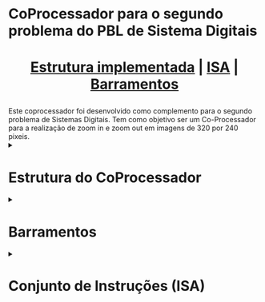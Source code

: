 # CoProcessador para o segundo problema do PBL de Sistema Digitais

<div align="center">
<h1>

 [Estrutura implementada](#estrutura-do-coprocessador) | [ISA](#conjunto-de-instruções-isa) | [Barramentos](#barramentos)
</h1>
</div>
Este coprocessador foi desenvolvido como complemento para o segundo problema de Sistemas Digitais. Tem como objetivo ser um Co-Processador para a realização de zoom in e zoom out em imagens de 320 por 240 pixeis.
<details>
<summary><h1>Estrutura do CoProcessador</h1></summary>

# Estrutura do CoProcessador


<div align="center">
  <figure>
    <img src="docs/CoProcessador .png" width="800px"/>
    <figcaption>
      <p align="center">
        <b>Figura 1</b> - Diagrama de blocos da estrutura do CoProcessador desenvolvido
      </p>
    </figcaption>
  </figure>
</div>
O CoProcessador desenvolvido implementa uma arquitetura simples, sem pipeline ou qualquer forma de paralelismo, assim se faz necessario esperar uma instrução se encerrar para tentar execultar uma nova. A estrutura do CoProcessador é composta por:

- **Memorias**: É composto por 3 memorias utilizando a arquitetura on chip memory da ciclone V, são 3 memorias do tipo ram dual port com sinais de clock sincronos.
- **UEA**: Unidade dee Execução de Algoritmos. É responsavel por realizar os calculos de endereçamento alem de operar os pixeis de modo a atender ao algortimo escolhido.
- **Unidade de controle**: É responsável por gerenciar o fluxo de dados entre os componentes do CoProcessador alem de gerenciar o envio das flags de resultado para o processador _(HPS)_.
- **Decodificador**: É responsável por decodificar as instruções recebidas do processador _(HPS)_ e enviar os bits para a unidade de controle e para a unidade de execução de algoritmos.
- **Modulo VGA**: Responsavel por exibir as informações da memoria ram 2 na tela atraves da porta _VGA_ Presente na DE1-SoC.

> [!NOTE]
> Até o presente momento a UEA e a UC estão localizadas no mesmo bloco always, mas serão separadas futuramente, sendo a **UEA** movida para o modulo `Memory Control` e a **UC** permanecendo no bloco always atual.


<details>
<summary><h2>Tempo de execução das instruções</h2></summary>

## Tempo de execução das instruções

Para cada operação de leitura nas memorias são necessarias 3 ciclos de clock de 100 MHz. alem disso, é necessario mais um ciclo para a finalização e retorno para o estado de espera.
Para a execução de algoritmos o numero de ciclos necessarios é muito superior devido a quantidade de passos a serem execultados.

> [!NOTE]
> Para facilitar a utilização foi inserida uma flag de [done](#barramento-de-flags) que é ativada quando a instrução é concluida, assim basta aguardar o valor dessa flag ser atualizado para 1 para saber que a instrução foi concluida.

</details>
</details>

<details>
<summary><h1>Barramentos</h1></summary>

# Barramentos

O modulo do Coprocessador conta com dois barramentos de entrada e dois de saida

Barramento|Tipo|Tamanho
:---------|:-------|:--------
instruction|Input|29 bits
enable|Input|1 bit
DataOut|Output|8 bits
Flags|Output|4 Bits

<details>
<summary><h3>Barramento de Instruções</h3></summary>

## Barramento de instruções

Este barramento é responsavel por enviar ao Coprocessador as instruções a serem execultadas. O barramento de instruções é de 29 bits sendo 3 deles dedicados aos [8 OP Codes](#conjunto-de-instruções-isa)
que o coprocessador possui, as intruções possuem campos e formatos diferentes, sendo assim nem todas as instruções utilizam os 29 bits.

>[!NOTE]
> No coprocessador, esses dados estão seccionados em 4 barramentos distintos mas que podem ser atribuidos a um unico **PIO**.

</details>

<details>
<summary><h3>Barramento de habilitação do funcioinamento (Enable)</h3></summary>

## Barramento de habilitação do funcioinamento (Enable)

Este barramento serve para informa ao processador que deve ser realizada a instrução que estiver no barramento de instruções. Ele é ativo em nivel logico alto e desativado em nivel logico baixo.


> [!NOTE]
> O sinal ENABLE é utilizado para sincronismo entre o coprocessador e o barramento de instruções.

> [!WARNING]
> **A cada operação deve se alterar o valor para 1 apenas após inserir a instrução no barramento de instruçõe ser realizada, seu valor deve retornar a zero antes da execução da proxima instrução.**

</details>

<details>
<summary><h3>Barramento de Saida (DATA_OUT)</h3></summary>

## Barramento de Saida (DATA_OUT)

O barramento de saida armazena o valor do pixel da imagem original ou da imagem alterada com base no endereço solicitado pela instrução de load. Este valor permanece no barramento até que uma nova instrução seja solicitada.

</details>

<details>
<summary><h3>Barramento de Flags</h3></summary>

## Barramento de Flags

O barramento de flags é responsavel por armazenar as flags de _done_, _erro_, *zoom_maximo* e *zoom_minimo*. No coprocessador essas flags estão separadas em quatro saidas distindas, mas podem ser associadas a um unico **PIO**, já que cada flag se trata de um valor unitario. Quando uma das flags for ativa seu valor logico será de 1 , caso contrario seu valor será 0.

Flag|Significado
:----|:-----------
**Error** | Flag ativada quando a operação realizada resulta em algum erro e o valor disponivel em [DATA_OUT](#barramento-de-saida-data_out) é invalido.
**Max_zoom**| Flag ativada quando o zoom maximo foi alcançado, não sendo possivel efetuar uma operação de zoom in após está flag estar ativa.
**Min_zoom** | Flag ativada quando o zoom minimo foi alcaçado, não sendo possivel efetuar uma operação de zoom out após está flag estar ativa.
**Done** | Flag ativada quando uma operação é finalizada.


</details>
</details>

<details>
<summary><h1>Conjunto de Instruções (ISA)</h1></summary>

# Conjunto de instruções (ISA)

O coprocessador conta com um conjunto de 8 instruções que podem ser utilizadas para realizar operações aritmeticas, de armazenamento e de leitura de dados.

>[!WARNING]
> Uma instrução não é uma função, uma instrução é uma sequencia de bits que dizem ao coprocessador o que fazer, não possui um "retorno" como a chamada de uma função. O que acontece é que ao fim da execução de uma instrução, o coprocessador podera colocar um valor no [barramento de saida](#barramento-de-saida-data_out) e/ou atualizar os valores das [flags](#barramento-de-flags), mas não são todas as intruções que possuem uma escrita no barramento de saida ou no barramento de flags.

>[!NOTE]
> Nem todas as operações utilizão todos os 29 bits disponiveis, observar os campos de cada instrução
> para evitar perda de dados ou problemas de funcionamento.

>[!WARNING]
> Os campos das instruções de dos dados **saem do mais significativo para o menos**, ou seja, o campo do opcode da instrução começa
> no bit 0 e vai até o bit 2 e o mesmo se aplica aos demais campos de acordo com a instrução a ser utilizada.

<details>
<summary><h3>Tabela de Instruções</h3></summary>

## Tabela de Instruções

 OP Code | Nome da operação | Descrição
 :------ | :-------- |:-------
 000 | [NOP](#nop) |Informa ao coprocessador não realizar nada, usado para bolhas.
 001 | [LOAD](#load) |carrega no barramento de [SAIDA](#barramento-de-saida-data_out) o valor do pixel associado ao endereço solicitado na instrução.
 010 | [STORE](#store) |Usado para guardar um valor de pixel na memoria A.
 011 | [Vizinho mais proximo para zoom in](#vizinho-mais-proximo-para-zoom-in-nhi_alg-instruction) |Usado para realizar operação de vizinho mais proximo para zoom in.
 100 | [Replicação de pixel](#replicação-de-pixel-pr_alg-instruction) |Usado para realizar operação de replicação de pixel para zoom in.
 101 | [Vizinho mais proximo para zoom out](#vizinho-mais-proximo-para-zoom-out-nh_alg-instruction) |Usado para realizar operação de vizinho mais proximo para zoom out.
 110 | [Média de blocos](#media-de-blocos-ba_alg-instruction) |Usado para realizar operação de media de blocos para zoom out.
 111 | [Reset](#rst) |Usado para reiniciar o coprocessador, retornar o zoom para o padrão e a imagem para a default.

Descrição detalhada de cada uma das instruções com seus respectivos campos e possiveis [flags](#barramento-de-flags)

>[!NOTE]
> A unica instrução capaz de retornar um valor pelo [barramento de dados](#barramento-de-saida-data_out) é a intrução de [LOAD](#load), todas as outras não retornam ou alteram
> o valor que esta no barramento

>[!WARNING]
> Para realizar uma operação sobe uma imagem de tamanho maximo 320x240 é necessario realizar a operação de [STORE](#store) 76800 vezes, sabendo que a cada vez que a instrução é realizada, é armazenado o valor de um pixel na memoria A que guarda a imagem original.

<details>
<summary><b>NOP instruction</b></summary>

### NOP

**Campos da instrução NOP**

Nome do Campo| Descrição | tamanho |Bit final| Bit inicial
:---------|:---------|:---------|:---------|:----------
Opcode| Codigo da operação (000) | 3 bits| 2 | 0
Não usados | | 26 bits| 28| 3

**Flags que podem ser ativadas**
> Essa instrução não tiva nenhuma flag execeto a flag de [DONE](#barramento-de-flags)

<div align="center">
  <figure>
    <img src="docs/instrução nop.jpg" width="600px"/>
    <figcaption>
      <p align="center">
        <b>Figura 2</b> - Estrutura da instrução NOP
      </p>
    </figcaption>
  </figure>
</div>

</details>

<details>
<summary><b>LOAD instruction</b></summary>

### LOAD

**Campos da instrução LOAD**

Nome do Campo| Descrição | tamanho |Bit final| Bit inicial
:---------|:---------|:---------|:---------|:----------
Opcode    | Opcode da instrução (001)| 3 bits| 2 | 0
Address   | Endereço do pixel a ser lido | 17 bits| 19 | 3
Sel Mem   | Memoria a ser lida | 1 bit| 20 | 20
Não usados| | 9 bits| 28| 21

>[!NOTE]
> Para endereçamento o valor pode ir de 0 a 76799, case seja passado um valor maior que este a flag de **erro** será ativa.

- **Flags que podem ser ativadas**
  - `Error` Endereçamento incorreto ou falha na leitura.
  - `Done` Fim da execução da instrução

<div align="center">
  <figure>
    <img src="docs/LOAD inst.jpg" width="600px"/>
    <figcaption>
      <p align="center">
        <b>Figura 3</b> - Estrutura da instrução LOAD
      </p>
    </figcaption>
  </figure>
</div>
</details>

<details>
<summary><b>STORE instruction</b></summary>

### STORE

**Campos da instrução STORE**

Nome do Campo| Descrição | tamanho |Bit final| Bit inicial
:---------|:---------|:---------|:---------|:----------
Opcode| Opcode da instrução (010)|3 bits| 2 | 0
Address| endereçamento que o pixel será escrito | 17 bits | 19 | 3
Sel Mem| Campo não utilizado| 1 bit| 20 | 20
Valor| valor do pixel a ser escrito com 8 bits, em escala de cinza| 8 bits | 28 | 21

>[!NOTE]
> O valor maximo para endereçamento é de 76799, caso seja passado um valor maior que este a flag de erro será ativada.

>[!WARNING]
> Sempre que um dado for escrito, toda a imagem será recarregada na memoria de leitura utilizada pelo vga.

- **Flags que podem ser ativadas**
  - `Error` Endereçamento incorreto ou falha na escrita.
  - `Done` Fim da execução da instrução

<div align="center">
  <figure>
    <img src="docs/STORE inst.jpg" width="600px"/>
    <figcaption>
      <p align="center">
        <b>Figura 4</b> - Estrutura da instrução STORE
      </p>
    </figcaption>
  </figure>
</div>

</details>

<details>
<summary><b>Vizinho mais proximo para zoom in (NHI_ALG instruction)</b></summary>

### Vizinho mais proximo para zoom in (NHI_ALG instruction)

**Campos da instrução NHI_ALG**

Nome do Campo| Descrição | tamanho |Bit final| Bit inicial
:---------|:---------|:---------|:---------|:----------
Opcode|Opcode da instrução (011)| 3 bits| 2|0
Não usados| | 26 bits| 28|3

- **Flags que podem ser ativadas**
  - `Max zoom` Foi alcançado o zoom maximo de 8x permitido pelo coprocessador
  - `Error` falha na realização da operação.
  - `Done` Fim da execução da instrução

<div align="center">
  <figure>
    <img src="docs/NHI_inst.jpg" width="600px"/>
    <figcaption>
      <p align="center">
        <b>Figura 5</b> - Estrutura da instrução NHI_ALG
      </p>
    </figcaption>
  </figure>
</div>

</details>

<details>
<summary><b>Replicação de Pixel (PR_ALG instruction)</b></summary>

### Replicação de Pixel (PR_ALG instruction)

**Campos da instrução PR_ALG**

Nome do Campo| Descrição | tamanho |Bit final| Bit inicial
:---------|:---------|:---------|:---------|:----------
Opcode| Opcode da instrução (100)| 3 bits | 2 | 0
Não usados| | 26 bits| 28|3

- **Flags que podem ser ativadas**
  - `Max zoom` Foi alcançado o zoom maximo de 8x permitido pelo coprocessador
  - `Error` falha na realização da operação.
  - `Done` Fim da execução da instrução
  
<div align="center">
  <figure>
    <img src="docs/PR_ALG inst.jpg" width="600px"/>
    <figcaption>
      <p align="center">
        <b>Figura 6</b> - Estrutura da instrução PR_ALG
      </p>
    </figcaption>
  </figure>
</div>

</details>

<details>
<summary><b>Vizinho mais proximo para zoom out (NH_ALG instruction)</b></summary>

### Vizinho mais proximo para zoom out (NH_ALG instruction)

**Campos da instrução NH_ALG**

Nome do Campo| Descrição | tamanho |Bit final| Bit inicial
:---------|:---------|:---------|:---------|:----------
Opcode| Opcode da instrução (101)| 3 bits | 2 | 0
Não usados| | 26 bits| 28|3

- **Flags que podem ser ativadas**
  - `Min zoom` Foi alcançado o zoom minimo de 0,125x permitido pelo coprocessador
  - `Error` falha na realização da operação.
  - `Done` Fim da execução da instrução

<div align="center">
  <figure>
    <img src="docs/NH_ALG inst.jpg" width="600px"/>
    <figcaption>
      <p align="center">
        <b>Figura 7</b> - Estrutura da instrução NH_ALG
      </p>
    </figcaption>
  </figure>
</div>

</details>

<details>
<summary><b>Media de blocos (BA_ALG instruction)</b></summary>

### Media de blocos (BA_ALG instruction)

**Campos da instrução MULM**

Nome do Campo| Descrição | tamanho |Bit final| Bit inicial
:---------|:---------|:---------|:---------|:----------
Opcode| Opcode da instrução (110)| 3 bits | 2 | 0
Não usados| | 26 bits| 28|3

- **Flags que podem ser ativadas**
  - `Min zoom` Foi alcançado o zoom minimo de 0,125x permitido pelo coprocessador
  - `Error` falha na realização da operação.
  - `Done` Fim da execução da instrução

<div align="center">
  <figure>
    <img src="docs/BA_ALG inst.jpg" width="600px"/>
    <figcaption>
      <p align="center">
        <b>Figura 8</b> - Estrutura da instrução BA_ALG
      </p>
    </figcaption>
  </figure>
</div>

</details>

<details>
<summary><b>RST instruction</b></summary>

### RST

**Campos da instrução RST**

Nome do Campo| Descrição | tamanho |Bit final| Bit inicial
:---------|:---------|:---------|:---------|:----------
Opcode| Opcode da instrução (111)| 3 bits | 2 | 0
Não usado| | 26 bits | 28 | 3

**Flags que podem ser ativadas**
> Essa instrução não tiva nenhuma flag, execeto a flag done.

<div align="center">
  <figure>
    <img src="docs/RST inst.jpg" width="600px"/>
    <figcaption>
      <p align="center">
        <b>Figura 9</b> - Estrutura da instrução RST
      </p>
    </figcaption>
  </figure>
</div>

</details>

</details>
